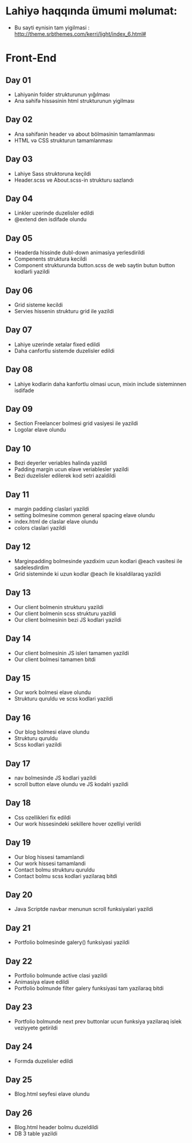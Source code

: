 # Lahiyə haqqında ümumi məlumat:
 - Bu sayti eynisin tam yigilmasi : http://theme.srbthemes.com/kerri/light/index_6.html#

# Front-End
## Day 01
- Lahiyənin folder strukturunun yığılması
- Ana səhifə hissəsinin html strukturunun yigilması

## Day 02
- Ana səhifənin header və about bölməsinin tamamlanması
- HTML və CSS strukturun tamamlanması

## Day 03
- Lahiye Sass struktoruna keçildi
- Header.scss ve About.scss-in strukturu sazlandı

## Day 04
- Linkler uzerinde duzelisler edildi
- @extend den isdifade olundu

## Day 05
- Headerda hissinde dubl-down animasiya yerlesdirildi
- Compenents struktura kecildi
- Component strukturunda button.scss de web saytin butun button kodlarli yazildi

## Day 06
- Grid sisteme kecildi
- Servies hissenin strukturu grid ile yazildi

## Day 07
- Lahiye uzerinde xetalar fixed edildi
- Daha canfortlu sistemde duzelisler edildi

## Day 08
- Lahiye kodlarin daha kanfortlu olmasi ucun, mixin include sisteminnen isdifade

## Day 09
- Section Freelancer bolmesi grid vasiyesi ile yazildi
- Logolar elave olundu

## Day 10
- Bezi deyerler veriables halinda yazildi
- Padding margin ucun elave veriablesler yazildi
- Bezi duzelisler edilerek kod setri azaldildi

## Day 11
- margin padding claslari yazildi
- setting bolmesine common general spacing elave olundu
- index.html de claslar elave olundu
- colors claslari yazildi

## Day 12
- Marginpadding bolmesinde yazdixim uzun kodlari @each vasitesi ile sadelesdirdim
- Grid sisteminde ki uzun kodlar @each ile kisaldilaraq yazildi

## Day 13
- Our client bolmenin strukturu  yazildi
- Our client bolmenin scss strukturu  yazildi
- Our client bolmesinin bezi  JS kodlari yazildi

## Day 14
- Our client bolmesinin JS isleri tamamen yazildi
- Our client bolmesi tamamen bitdi

## Day 15
- Our work bolmesi elave olundu
- Strukturu quruldu ve scss kodlari yazildi

## Day 16
- Our blog bolmesi elave olundu
- Strukturu quruldu
- Scss kodlari yazildi

## Day 17
- nav bolmesinde JS kodlari yazildi
- scroll button elave olundu ve JS kodalri yazildi

## Day 18
- Css ozellikleri fix edildi
- Our work hissesindeki sekillere hover ozelliyi verildi

## Day 19
- Our blog hissesi tamamlandi
- Our work hissesi tamamlandi
- Contact bolmu strukturu quruldu
- Contact bolmu scss kodlari yazilaraq bitdi

## Day 20
- Java Scriptde navbar menunun scroll funksiyalari yazildi

## Day 21
- Portfolio bolmesinde galery() funksiyasi yazildi

## Day 22
- Portfolio bolmunde active clasi yazildi
- Animasiya elave edildi
- Portfolio bolmunde filter galery funksiyasi tam yazilaraq bitdi

## Day 23
- Portfolio bolmunde next prev buttonlar ucun funksiya yazilaraq islek veziyyete getirildi

## Day 24
- Formda duzelisler edildi

## Day 25
- Blog.html seyfesi elave olundu

## Day 26
- Blog.html header bolmu duzeldildi
- DB 3 table yazildi